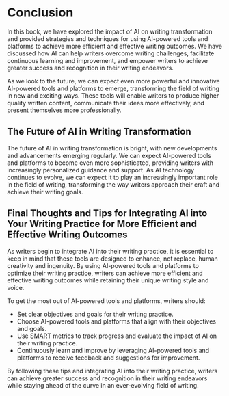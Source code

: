 # Conclusion

In this book, we have explored the impact of AI on writing transformation and provided strategies and techniques for using AI-powered tools and platforms to achieve more efficient and effective writing outcomes. We have discussed how AI can help writers overcome writing challenges, facilitate continuous learning and improvement, and empower writers to achieve greater success and recognition in their writing endeavors.

As we look to the future, we can expect even more powerful and innovative AI-powered tools and platforms to emerge, transforming the field of writing in new and exciting ways. These tools will enable writers to produce higher quality written content, communicate their ideas more effectively, and present themselves more professionally.

The Future of AI in Writing Transformation
------------------------------------------

The future of AI in writing transformation is bright, with new developments and advancements emerging regularly. We can expect AI-powered tools and platforms to become even more sophisticated, providing writers with increasingly personalized guidance and support. As AI technology continues to evolve, we can expect it to play an increasingly important role in the field of writing, transforming the way writers approach their craft and achieve their writing goals.

Final Thoughts and Tips for Integrating AI into Your Writing Practice for More Efficient and Effective Writing Outcomes
-----------------------------------------------------------------------------------------------------------------------

As writers begin to integrate AI into their writing practice, it is essential to keep in mind that these tools are designed to enhance, not replace, human creativity and ingenuity. By using AI-powered tools and platforms to optimize their writing practice, writers can achieve more efficient and effective writing outcomes while retaining their unique writing style and voice.

To get the most out of AI-powered tools and platforms, writers should:

* Set clear objectives and goals for their writing practice.
* Choose AI-powered tools and platforms that align with their objectives and goals.
* Use SMART metrics to track progress and evaluate the impact of AI on their writing practice.
* Continuously learn and improve by leveraging AI-powered tools and platforms to receive feedback and suggestions for improvement.

By following these tips and integrating AI into their writing practice, writers can achieve greater success and recognition in their writing endeavors while staying ahead of the curve in an ever-evolving field of writing.

